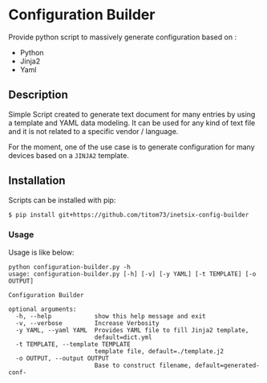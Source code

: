 # Configuration Builder

Provide python script to massively generate configuration based on :
- Python
- Jinja2
- Yaml

## Description

Simple Script created to generate text document for many entries by using a template and YAML data modeling. It can be used for any kind of text file and it is not related to a specific vendor / language.

For the moment, one of the use case is to generate configuration for many devices based on a `JINJA2` template.

## Installation

Scripts can be installed with pip:

```shell
$ pip install git+https://github.com/titom73/inetsix-config-builder
```

### Usage
Usage is like below:

    python configuration-builder.py -h
    usage: configuration-builder.py [-h] [-v] [-y YAML] [-t TEMPLATE] [-o OUTPUT]

    Configuration Builder

    optional arguments:
      -h, --help            show this help message and exit
      -v, --verbose         Increase Verbosity
      -y YAML, --yaml YAML  Provides YAML file to fill Jinja2 template,
                            default=dict.yml
      -t TEMPLATE, --template TEMPLATE
                            template file, default=./template.j2
      -o OUTPUT, --output OUTPUT
                            Base to construct filename, default=generated-conf-